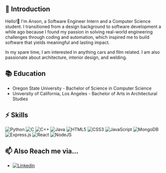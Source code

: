 <!---
anson-poon/anson-poon is a ✨ special ✨ repository because its `README.md` (this file) appears on your GitHub profile.
You can click the Preview link to take a look at your changes.
--->
## 🐰 Introduction

Hello!👋 I'm Anson, a Software Engineer Intern and a Computer Science student. I transitioned from a design background to software development a while ago because I found my passion in solving real-world engineering challenges through coding and automation, which inspired me to build software that yields meaningful and lasting impact. 

In my spare time, I am interested in anything cars and film related. I am also passionate about architecture, interior design, and welding. 

## 📚 Education

- Oregon State University - Bachelor of Science in Computer Science
- University of California, Los Angeles - Bachelor of Arts in Architectural Studies

## ⚡ Skills
![Python](https://img.shields.io/badge/python-3670A0?style=for-the-badge&logo=python&logoColor=ffdd54)
![C](https://img.shields.io/badge/C-00599C?style=for-the-badge&logo=c&logoColor=white)
![C++](https://img.shields.io/badge/C++-28597E?style=for-the-badge&logo=cplusplus&logoColor=white)
![Java](https://img.shields.io/badge/java-%23ED8B00.svg?style=for-the-badge&logo=openjdk&logoColor=white)
![HTML5](https://img.shields.io/badge/HTML-E34F26?style=for-the-badge&logo=html5&logoColor=white)
![CSS3](https://img.shields.io/badge/CSS-3498DB?&style=for-the-badge&logo=css3&logoColor=white)
![JavaScript](https://img.shields.io/badge/JavaScript-323330?style=for-the-badge&logo=javascript&logoColor=F7DF1E)
![MongoDB](https://img.shields.io/badge/MongoDB-%234ea94b.svg?style=for-the-badge&logo=mongodb&logoColor=white)
![Express.js](https://img.shields.io/badge/express.js-%23404d59.svg?style=for-the-badge&logo=express&logoColor=%2361DAFB)
![React](https://img.shields.io/badge/React-35495E?style=for-the-badge&logo=react&logoColor=00D5F7)
![NodeJS](https://img.shields.io/badge/node.js-6DA55F?style=for-the-badge&logo=node.js&logoColor=white)


## 📫 Also Reach me via... 
- [![Linkedin](https://img.shields.io/badge/LinkedIn-0077B5?style=for-the-badge&logo=linkedin&logoColor=white)](http://www.linkedin.com/in/anson-poon)
